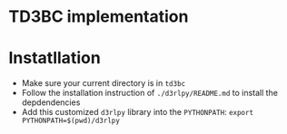 TD3BC implementation
=

# Instatllation
- Make sure your current directory is in `td3bc`
- Follow the installation instruction of `./d3rlpy/README.md` to install the depdendencies
- Add this customized `d3rlpy` library into the `PYTHONPATH`: `export PYTHONPATH=$(pwd)/d3rlpy`